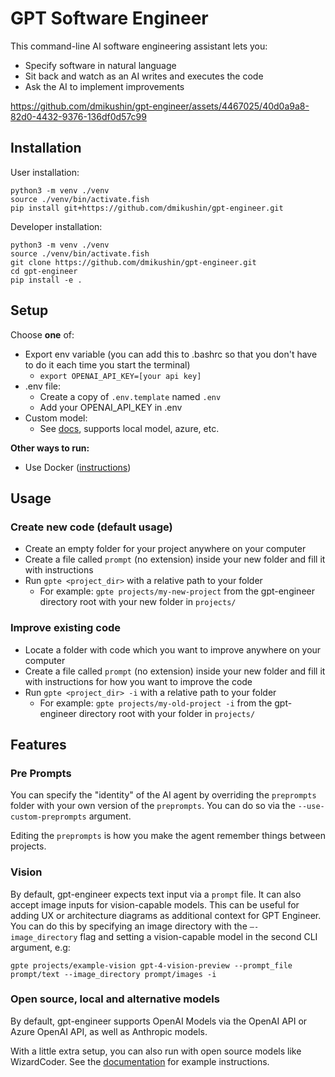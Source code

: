 # GPT Software Engineer

This command-line AI software engineering assistant lets you:

* Specify software in natural language
* Sit back and watch as an AI writes and executes the code
* Ask the AI to implement improvements

https://github.com/dmikushin/gpt-engineer/assets/4467025/40d0a9a8-82d0-4432-9376-136df0d57c99


## Installation

User installation:

```
python3 -m venv ./venv
source ./venv/bin/activate.fish
pip install git+https://github.com/dmikushin/gpt-engineer.git
```

Developer installation:

```
python3 -m venv ./venv
source ./venv/bin/activate.fish
git clone https://github.com/dmikushin/gpt-engineer.git
cd gpt-engineer
pip install -e .
```


## Setup

Choose **one** of:

* Export env variable (you can add this to .bashrc so that you don't have to do it each time you start the terminal)
    - `export OPENAI_API_KEY=[your api key]`
* .env file:
    - Create a copy of `.env.template` named `.env`
    - Add your OPENAI_API_KEY in .env
* Custom model:
    - See [docs](https://gpt-engineer.readthedocs.io/en/latest/open_models.html), supports local model, azure, etc.

**Other ways to run:**

* Use Docker ([instructions](docker/README.md))


## Usage

### Create new code (default usage)

* Create an empty folder for your project anywhere on your computer
* Create a file called `prompt` (no extension) inside your new folder and fill it with instructions
* Run `gpte <project_dir>` with a relative path to your folder
  - For example: `gpte projects/my-new-project` from the gpt-engineer directory root with your new folder in `projects/`

### Improve existing code

* Locate a folder with code which you want to improve anywhere on your computer
* Create a file called `prompt` (no extension) inside your new folder and fill it with instructions for how you want to improve the code
* Run `gpte <project_dir> -i` with a relative path to your folder
  - For example: `gpte projects/my-old-project -i` from the gpt-engineer directory root with your folder in `projects/`


## Features

### Pre Prompts

You can specify the "identity" of the AI agent by overriding the `preprompts` folder with your own version of the `preprompts`. You can do so via the `--use-custom-preprompts` argument.

Editing the `preprompts` is how you make the agent remember things between projects.

### Vision

By default, gpt-engineer expects text input via a `prompt` file. It can also accept image inputs for vision-capable models. This can be useful for adding UX or architecture diagrams as additional context for GPT Engineer. You can do this by specifying an image directory with the `—-image_directory` flag and setting a vision-capable model in the second CLI argument, e.g:

```
gpte projects/example-vision gpt-4-vision-preview --prompt_file prompt/text --image_directory prompt/images -i
```

### Open source, local and alternative models

By default, gpt-engineer supports OpenAI Models via the OpenAI API or Azure OpenAI API, as well as Anthropic models.

With a little extra setup, you can also run with open source models like WizardCoder. See the [documentation](https://gpt-engineer.readthedocs.io/en/latest/open_models.html) for example instructions.

